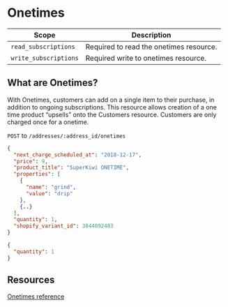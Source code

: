 # Onetimes

|Scope|Description|
|-|-|
|`read_subscriptions`|Required to read the onetimes resource.|
|`write_subscriptions`|Required write to onetimes resource.|

## What are Onetimes?

With Onetimes, customers can add on a single item to their purchase, in addition to ongoing subscriptions. This resource allows creation of a one time product “upsells” onto the Customers resource. Customers are only charged once for a onetime.

<!--
type: tab
title: Create a onetime
-->
`POST` to `/addresses/:address_id/onetimes`

```json
{
  "next_charge_scheduled_at": "2018-12-17",
  "price": 9,
  "product_title": "SuperKiwi ONETIME",
  "properties": [
    {
      "name": "grind",
      "value": "drip"
    },
    {..}
  ],  
  "quantity": 1,
  "shopify_variant_id": 3844892483
}
```

<!--
type: tab
title: Update a Onetime
-->

```json
{ 
  "quantity": 1
}
```

<!-- type: tab-end -->

## Resources
[Onetimes reference](https://developer.rechargepayments.com/#onetimes)
